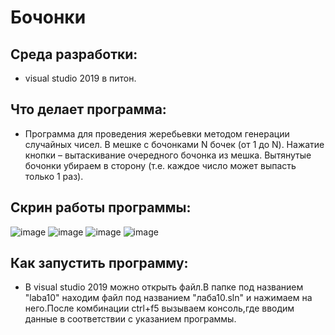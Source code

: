 # Бочонки
## Среда разработки:
- visual studio 2019 в питон.
## Что делает программа:
- Программа для проведения жеребьевки методом генерации случайных чисел.
В мешке с бочонками N бочек (от 1 до N).
Нажатие кнопки – вытаскивание очередного бочонка из мешка.
Вытянутые бочонки убираем в сторону (т.е. каждое число может выпасть только 1 раз).
## Скрин работы программы:
![image](https://user-images.githubusercontent.com/90550031/147226690-c4e28bde-7d4d-4cfd-8416-63b8daea008b.png)
![image](https://user-images.githubusercontent.com/90550031/147226795-f898afae-174d-43be-9b5a-79d2f93b4e6a.png)
![image](https://user-images.githubusercontent.com/90550031/147227078-2bc96c2c-5098-48c9-ade4-4fd53227a9ac.png)
![image](https://user-images.githubusercontent.com/90550031/147227121-365967d3-1ca0-4f48-add9-fe77f06484e0.png)
## Как запустить программу:
- В visual studio 2019 можно открыть файл.В папке под названием "laba10" находим файл под названием "лаба10.sln" и нажимаем на него.После комбинации ctrl+f5 вызываем консоль,где  вводим данные в соответствии с указанием программы.
